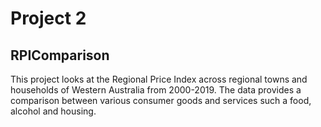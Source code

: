 # Project 2
## RPIComparison

This project looks at the Regional Price Index across regional towns and households of Western Australia from 2000-2019.
The data provides a comparison between various consumer goods and services such a food, alcohol and housing.
